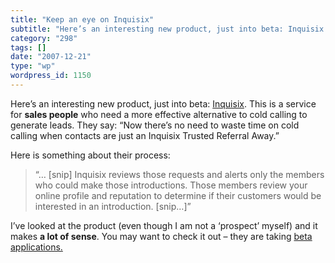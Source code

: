 ```yaml
---
title: "Keep an eye on Inquisix"
subtitle: "Here’s an interesting new product, just into beta: Inquisix. This is a servi..."
category: "298"
tags: []
date: "2007-12-21"
type: "wp"
wordpress_id: 1150
---
```

Here’s an interesting new product, just into beta: [Inquisix](http://inquisix.com/). This is a service for **sales people** who need a more effective alternative to cold calling to generate leads.
They say: “Now there’s no need to waste time on cold calling when contacts are just an Inquisix Trusted Referral Away.”

Here is something about their process:

> “… [snip] Inquisix reviews those requests and alerts only the members who could make those introductions. Those members review your online profile and reputation to determine if their customers would be interested in an introduction. [snip…]”

I’ve looked at the product (even though I am not a ‘prospect’ myself) and it makes **a lot of sense**. You may want to check it out – they are taking [beta applications.](http://inquisix.com/invitation_requests/new)